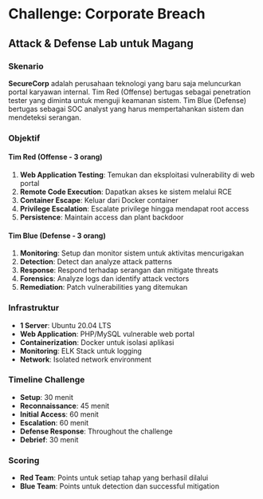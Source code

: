 # Challenge: Corporate Breach
## Attack & Defense Lab untuk Magang

### Skenario
**SecureCorp** adalah perusahaan teknologi yang baru saja meluncurkan portal karyawan internal. Tim Red (Offense) bertugas sebagai penetration tester yang diminta untuk menguji keamanan sistem. Tim Blue (Defense) bertugas sebagai SOC analyst yang harus mempertahankan sistem dan mendeteksi serangan.

### Objektif

#### Tim Red (Offense - 3 orang)
1. **Web Application Testing**: Temukan dan eksploitasi vulnerability di web portal
2. **Remote Code Execution**: Dapatkan akses ke sistem melalui RCE
3. **Container Escape**: Keluar dari Docker container
4. **Privilege Escalation**: Escalate privilege hingga mendapat root access
5. **Persistence**: Maintain access dan plant backdoor

#### Tim Blue (Defense - 3 orang)
1. **Monitoring**: Setup dan monitor sistem untuk aktivitas mencurigakan
2. **Detection**: Detect dan analyze attack patterns
3. **Response**: Respond terhadap serangan dan mitigate threats
4. **Forensics**: Analyze logs dan identify attack vectors
5. **Remediation**: Patch vulnerabilities yang ditemukan

### Infrastruktur
- **1 Server**: Ubuntu 20.04 LTS
- **Web Application**: PHP/MySQL vulnerable web portal
- **Containerization**: Docker untuk isolasi aplikasi
- **Monitoring**: ELK Stack untuk logging
- **Network**: Isolated network environment

### Timeline Challenge
- **Setup**: 30 menit
- **Reconnaissance**: 45 menit
- **Initial Access**: 60 menit
- **Escalation**: 60 menit
- **Defense Response**: Throughout the challenge
- **Debrief**: 30 menit

### Scoring
- **Red Team**: Points untuk setiap tahap yang berhasil dilalui
- **Blue Team**: Points untuk detection dan successful mitigation

